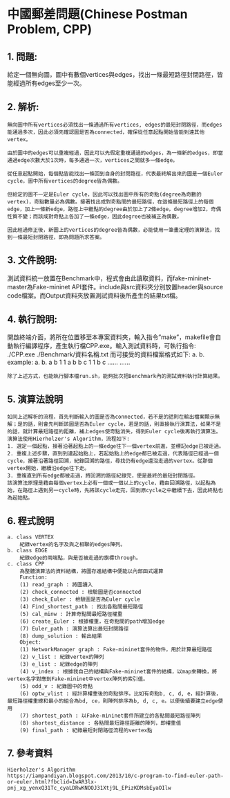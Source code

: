 # 中國郵差問題(Chinese Postman Problem, CPP)

## 1. 問題:

給定一個無向圖，圖中有數個vertices與edges，找出一條最短路徑封閉路徑，皆能經過所有edges至少一次。

## 2. 解析:

    無向圖中所有vertices必須找出一條通過所有vertices, edges的最短封閉路徑，而edges能通過多次，因此必須先確認圖是否為connected，確保從任意起點開始皆能到達其他vertex。
    
    由於圖中的edges可以重複經過，因此可以先假定重複通過的edges，為一條新的edges，即當通過edge次數大於1次時，每多通過一次，vertices之間就多一條edge。
    
    從任意起點開始，每個點皆能找出一條回到自身的封閉路徑，代表最終解出來的圖是一個Euler cycle，圖中所有vertices的degree皆為偶數。
    
    但給定的圖不一定是Euler cycle，因此可以找出圖中所有的奇點(degree為奇數的vertex)，奇點數量必為偶數。接著找出成對奇點間的最短路徑，在這條最短路徑上的每個edge，加上一條新edge，路徑上中繼點的degree由於加上了2條edge，degree增加2，奇偶性質不變；而該成對奇點上各加了一條edge，因此degree也被補正為偶數。
    
    因此經過修正後，新圖上的vertices的degree皆為偶數，必能使用一筆畫定理的演算法，找到一條最短封閉路徑，即為問題所求答案。

## 3. 文件說明:
測試資料統一放置在Benchmark中，程式會由此讀取資料，而fake-mininet-master為Fake-mininet API套件。include與src資料夾分別放置header與source code檔案。而Output資料夾放置測試資料後所產生的結果txt檔。

## 4. 執行說明:
開啟終端介面，將所在位置移至本專案資料夾，輸入指令”make”，makefile會自動執行編譯程序，產生執行檔CPP.exe。輸入測試資料時，可執行指令:
./CPP.exe ./Benchmark/資料名稱.txt
	而可接受的資料檔案格式如下:
	a. <first node name> <second node name> <capacity> <flow value>
	b. <first node name> <second node name>
	example:
	a.                      b.
	    a b 1 1                 a b
	    b c 1 1                 b c
	    ......                  ......

	除了上述方式，也能執行腳本檔run.sh，能夠批次把Benchmark內的測試資料執行計算結果。

## 5. 演算法說明
	如同上述解析的流程，首先判斷輸入的圖是否為connected，若不是的話則在輸出檔案顯示無解；是的話，則會先判斷該圖是否為Euler cycle，若是的話，則直接執行演算法，如果不是的話，就計算最短路徑的距離，補上edges使奇點消失，得到Euler cycle後再執行演算法。
	演算法使用Hierholzer's Algorithm，流程如下:
	1. 選定一個起點，接著沿著起點上的一條edge往下一個vertex前進，並標記edge已被走過。
	2. 重複上述步驟，直到到達起始點上，若起始點上的edge都已被走過，代表路徑已經過一個cycle，接著沿著路徑回溯，紀錄回溯的路徑，尋找仍有edge還沒走過的vertex。從那個vertex開始，繼續沿edge往下走。
	3. 重複直到所有edge都被走過，將回溯的路徑紀錄完，便是最終的最短封閉路徑。
	該演算法原理是藉由每個vertex上必有一個或一個以上的cycle，藉由回溯路徑，以起點為始，在路徑上遇到另一cycle時，先將該cycle走完，回到原cycle之中繼續下去，因此終點也為起始點。

## 6. 程式說明
	a. class VERTEX
		紀錄vertex的名字及與之相聯的edges陣列。
	b. class EDGE
		紀錄edge的兩端點，與是否被走過的旗標through。
	c. class CPP
		為整體演算法的資料結構，將圖存進結構中便能以內部函式運算
   		Function:
		(1) read_graph : 將圖讀入
		(2) check_connected : 檢驗圖是否connected
		(3) check_Euler : 檢驗圖是否為Euler cycle
		(4) Find_shortest_path : 找出各點間最短路徑
		(5) cal_minw : 計算奇點間最短路徑權重
		(6) create_Euler : 根據權重，在奇點間的path增加edge
		(7) Euler_path : 演算法算出最短封閉路徑
		(8) dump_solution : 輸出結果
 		Object:
		(1) NetworkManager graph : Fake-mininet套件的物件，用於計算最短路徑
		(2) v_list : 紀錄vertex的陣列
		(3) e_list : 紀錄edge的陣列
		(4) v_index : 根據我自己的結構與Fake-mininet套件的結構，以map來轉換，將vertex名字對應到Fake-mininet中vertex陣列的索引值。
		(5) odd_v : 紀錄圖中的奇點
		(6) optw_vlist : 經計算權重後的奇點排序。比如有奇點b, c, d, e，經計算後，最短路徑權重總和最小的組合為bd, ce，則陣列排序為b, d, c, e。以便後續要建立edge使用
		(7) shortest_path : 以Fake-mininet套件所建立的各點間最短路徑陣列
		(8) shortest_distance : 各點間最短路徑距離的陣列，即權重值
		(9) final_path : 紀錄最短封閉路徑流程的vertex點

## 7. 參考資料
	Hierholzer's Algorithm
	https://iampandiyan.blogspot.com/2013/10/c-program-to-find-euler-path-or-euler.html?fbclid=IwAR3lx-pnj_xg_yenxQ31Tc_cyaLDRwKNOOJ31Xtj9L_EPizKDMsbEyaOIlw

